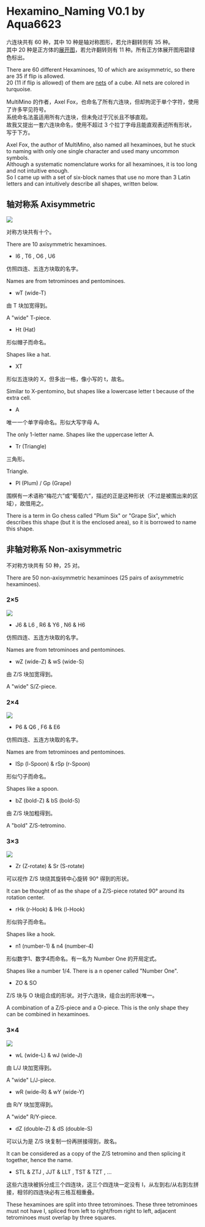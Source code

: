# Hexamino_Naming V0.1 by Aqua6623

六连块共有 60 种，其中 10 种是轴对称图形，若允许翻转则有 35 种。  
其中 20 种是正方体的[展开图](https://zh.wikipedia.org/wiki/%E5%B1%95%E9%96%8B%E5%9C%96)，若允许翻转则有 11 种。所有正方体展开图用碧绿色标出。

There are 60 different Hexaminoes, 10 of which are axisymmetric, so there are 35 if flip is allowed.  
20 (11 if flip is allowed) of them are [nets](https://en.wikipedia.org/wiki/Net_(polyhedron)) of a cube. All nets are colored in turquoise.

MultiMino 的作者，Axel Fox，也命名了所有六连块，但却拘泥于单个字符，使用了许多罕见符号。  
系统命名法虽适用所有六连块，但未免过于冗长且不够直观。  
故我又提出一套六连块命名，使用不超过 3 个拉丁字母且能直观表述所有形状，写于下方。  

Axel Fox, the author of MultiMino, also named all hexaminoes, but he stuck to naming with only one single character and used many uncommon symbols.  
Although a systematic nomenclature works for all hexaminoes, it is too long and not intuitive enough.  
So I came up with a set of six-block names that use no more than 3 Latin letters and can intuitively describe all shapes, written below.  

## 轴对称系 Axisymmetric

![](pic/sym.png)

对称方块共有十个。

There are 10 axisymmetric hexaminoes.

- I6 , T6 , O6 , U6

仿照四连、五连方块取的名字。

Names are from tetrominoes and pentominoes.

- wT (wide-T)

由 T 块加宽得到。

A "wide" T-piece.

- Ht (Hat)

形似帽子而命名。

Shapes like a hat.

- XT

形似五连块的 X，但多出一格，像小写的 t，故名。

Similar to X-pentomino, but shapes like a lowercase letter t because of the extra cell.

- A

唯一一个单字母命名。形似大写字母 A。

The only 1-letter name. Shapes like the uppercase letter A.

- Tr (Triangle)

三角形。

Triangle.

- Pl (Plum) / Gp (Grape)

围棋有一术语称“梅花六”或“葡萄六”，描述的正是这种形状（不过是被围出来的区域），故借用之。

There is a term in Go chess called "Plum Six" or "Grape Six", which describes this shape (but it is the enclosed area), so it is borrowed to name this shape.

## 非轴对称系 Non-axisymmetric

不对称方块共有 50 种，25 对。

There are 50 non-axisymmetric hexaminoes (25 pairs of axisymmetric hexaminoes).

### 2×5

![](pic/asym_5-2.png)

- J6 & L6 , R6 & Y6 , N6 & H6

仿照四连、五连方块取的名字。

Names are from tetrominoes and pentominoes.

- wZ (wide-Z) & wS (wide-S)

由 Z/S 块加宽得到。

A "wide" S/Z-piece.

### 2×4

![](pic/asym_4-2.png)

- P6 & Q6 , F6 & E6

仿照四连、五连方块取的名字。

Names are from tetrominoes and pentominoes.

- lSp (l-Spoon) & rSp (r-Spoon)

形似勺子而命名。

Shapes like a spoon.

- bZ (bold-Z) & bS (bold-S)

由 Z/S 块加粗得到。

A "bold" Z/S-tetromino.

### 3×3

![](pic/asym_3-3.png)

- Zr (Z-rotate) & Sr (S-rotate)

可以视作 Z/S 块绕其旋转中心旋转 90° 得到的形状。

It can be thought of as the shape of a Z/S-piece rotated 90° around its rotation center.

- rHk (r-Hook) & lHk (l-Hook)

形似钩子而命名。

Shapes like a hook.

- n1 (number-1) & n4 (number-4)

形似数字1、数字4而命名。有一名为 Number One 的开局定式。

Shapes like a number 1/4. There is a n opener called "Number One".

- ZO & SO

Z/S 块与 O 块组合成的形状。对于六连块，组合出的形状唯一。

A combination of a Z/S-piece and a O-piece. This is the only shape they can be combined in hexaminoes.

### 3×4

![](pic/asym_4-3.png)

- wL (wide-L) & wJ (wide-J)

由 L/J 块加宽得到。

A "wide" L/J-piece.

- wR (wide-R) & wY (wide-Y)

由 R/Y 块加宽得到。

A "wide" R/Y-piece.

- dZ (double-Z) & dS (double-S)

可以认为是 Z/S 块复制一份再拼接得到，故名。

It can be considered as a copy of the Z/S tetromino and then splicing it together, hence the name.

- STL & ZTJ , JJT & LLT , TST & TZT , ...

这些六连块被拆分成三个四连块，这三个四连块一定没有 I，从左到右/从右到左拼接，相邻的四连块必有三格互相重叠。

These hexaminoes are split into three tetrominoes. These three tetrominoes must not have I, spliced ​​from left to right/from right to left, adjacent tetrominoes must overlap by three squares.
